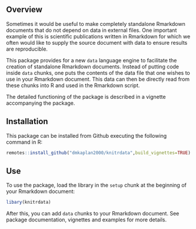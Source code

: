 ## Overview

Sometimes it would be useful to make completely standalone Rmarkdown documents that do not depend on data in external files. One important example of this is scientific publications written in Rmarkdown for which we often would like to supply the source document with data to ensure results are reproducible.

This package provides for a new `data` language engine to facilitate the creation of standalone Rmarkdown documents. Instead of putting code inside `data` chunks, one puts the contents of the data file that one wishes to use in your Rmarkdown document. This data can then be directly read from these chunks into R and used in the Rmarkdown script.

The detailed functioning of the package is described in a vignette accompanying the package.

## Installation

This package can be installed from Github executing the
following command in R:

```r
remotes::install_github("dmkaplan2000/knitrdata",build_vignettes=TRUE)
```

## Use

To use the package, load the library in the `setup` chunk
at the beginning of your Rmarkdown document:

```r
libary(knitrdata)
```

After this, you can add `data` chunks to your Rmarkdown document. See
package documentation, vignettes and examples for more details.
